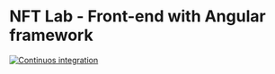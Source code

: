 # NFT Lab - Front-end with Angular framework

[![Continuos integration](https://github.com/NFT-Lab/front-end-angular/actions/workflows/CI.yml/badge.svg?branch=main)](https://github.com/NFT-Lab/front-end-angular/actions/workflows/CI.yml)
